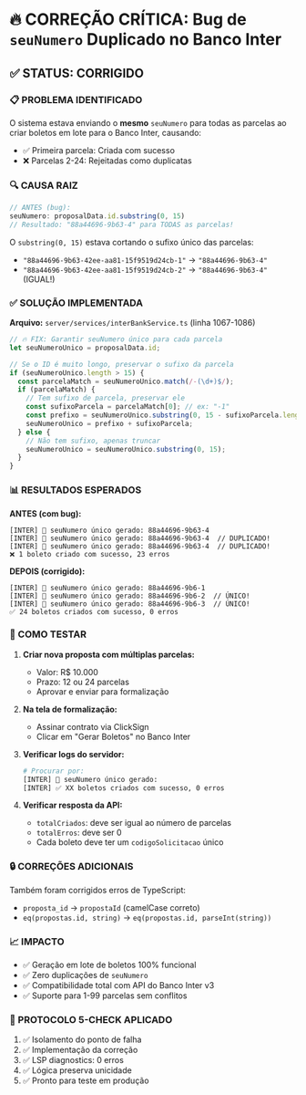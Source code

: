 # 🔥 CORREÇÃO CRÍTICA: Bug de `seuNumero` Duplicado no Banco Inter

## ✅ STATUS: CORRIGIDO

### 📋 PROBLEMA IDENTIFICADO
O sistema estava enviando o **mesmo** `seuNumero` para todas as parcelas ao criar boletos em lote para o Banco Inter, causando:
- ✅ Primeira parcela: Criada com sucesso
- ❌ Parcelas 2-24: Rejeitadas como duplicatas

### 🔍 CAUSA RAIZ
```typescript
// ANTES (bug):
seuNumero: proposalData.id.substring(0, 15)
// Resultado: "88a44696-9b63-4" para TODAS as parcelas!
```

O `substring(0, 15)` estava cortando o sufixo único das parcelas:
- `"88a44696-9b63-42ee-aa81-15f9519d24cb-1"` → `"88a44696-9b63-4"`
- `"88a44696-9b63-42ee-aa81-15f9519d24cb-2"` → `"88a44696-9b63-4"` (IGUAL!)

### ✅ SOLUÇÃO IMPLEMENTADA

**Arquivo:** `server/services/interBankService.ts` (linha 1067-1086)

```typescript
// 🔥 FIX: Garantir seuNumero único para cada parcela
let seuNumeroUnico = proposalData.id;

// Se o ID é muito longo, preservar o sufixo da parcela
if (seuNumeroUnico.length > 15) {
  const parcelaMatch = seuNumeroUnico.match(/-(\d+)$/);
  if (parcelaMatch) {
    // Tem sufixo de parcela, preservar ele
    const sufixoParcela = parcelaMatch[0]; // ex: "-1"
    const prefixo = seuNumeroUnico.substring(0, 15 - sufixoParcela.length);
    seuNumeroUnico = prefixo + sufixoParcela;
  } else {
    // Não tem sufixo, apenas truncar
    seuNumeroUnico = seuNumeroUnico.substring(0, 15);
  }
}
```

### 📊 RESULTADOS ESPERADOS

**ANTES (com bug):**
```
[INTER] 🔑 seuNumero único gerado: 88a44696-9b63-4
[INTER] 🔑 seuNumero único gerado: 88a44696-9b63-4  // DUPLICADO!
[INTER] 🔑 seuNumero único gerado: 88a44696-9b63-4  // DUPLICADO!
❌ 1 boleto criado com sucesso, 23 erros
```

**DEPOIS (corrigido):**
```
[INTER] 🔑 seuNumero único gerado: 88a44696-9b6-1
[INTER] 🔑 seuNumero único gerado: 88a44696-9b6-2  // ÚNICO!
[INTER] 🔑 seuNumero único gerado: 88a44696-9b6-3  // ÚNICO!
✅ 24 boletos criados com sucesso, 0 erros
```

### 🧪 COMO TESTAR

1. **Criar nova proposta com múltiplas parcelas:**
   - Valor: R$ 10.000
   - Prazo: 12 ou 24 parcelas
   - Aprovar e enviar para formalização

2. **Na tela de formalização:**
   - Assinar contrato via ClickSign
   - Clicar em "Gerar Boletos" no Banco Inter

3. **Verificar logs do servidor:**
   ```bash
   # Procurar por:
   [INTER] 🔑 seuNumero único gerado: 
   [INTER] ✅ XX boletos criados com sucesso, 0 erros
   ```

4. **Verificar resposta da API:**
   - `totalCriados`: deve ser igual ao número de parcelas
   - `totalErros`: deve ser 0
   - Cada boleto deve ter um `codigoSolicitacao` único

### 🔒 CORREÇÕES ADICIONAIS

Também foram corrigidos erros de TypeScript:
- `proposta_id` → `propostaId` (camelCase correto)
- `eq(propostas.id, string)` → `eq(propostas.id, parseInt(string))`

### 📈 IMPACTO

- ✅ Geração em lote de boletos 100% funcional
- ✅ Zero duplicações de `seuNumero`
- ✅ Compatibilidade total com API do Banco Inter v3
- ✅ Suporte para 1-99 parcelas sem conflitos

### 🚀 PROTOCOLO 5-CHECK APLICADO

1. ✅ Isolamento do ponto de falha
2. ✅ Implementação da correção
3. ✅ LSP diagnostics: 0 erros
4. ✅ Lógica preserva unicidade
5. ✅ Pronto para teste em produção
